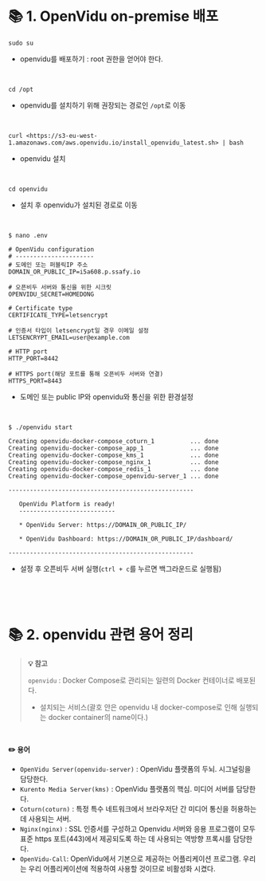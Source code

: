 

# 📚 1. OpenVidu on-premise 배포


```shell
sudo su
```

- openvidu를 배포하기 : root 권한을 얻어야 한다.

&nbsp;


```shell
cd /opt
```


- openvidu를 설치하기 위해 권장되는 경로인 `/opt`로 이동


&nbsp;

```shell
curl <https://s3-eu-west-1.amazonaws.com/aws.openvidu.io/install_openvidu_latest.sh> | bash
```

- openvidu 설치

&nbsp;


```shell
cd openvidu
```

- 설치 후 openvidu가 설치된 경로로 이동



&nbsp;


```shell
$ nano .env

# OpenVidu configuration
# ----------------------
# 도메인 또는 퍼블릭IP 주소
DOMAIN_OR_PUBLIC_IP=i5a608.p.ssafy.io

# 오픈비두 서버와 통신을 위한 시크릿
OPENVIDU_SECRET=HOMEDONG

# Certificate type
CERTIFICATE_TYPE=letsencrypt

# 인증서 타입이 letsencrypt일 경우 이메일 설정
LETSENCRYPT_EMAIL=user@example.com

# HTTP port
HTTP_PORT=8442

# HTTPS port(해당 포트를 통해 오픈비두 서버와 연결)
HTTPS_PORT=8443
```


- 도메인 또는 public IP와 openvidu와 통신을 위한 환경설정


&nbsp;


```shell
$ ./openvidu start

Creating openvidu-docker-compose_coturn_1          ... done
Creating openvidu-docker-compose_app_1             ... done
Creating openvidu-docker-compose_kms_1             ... done
Creating openvidu-docker-compose_nginx_1           ... done
Creating openvidu-docker-compose_redis_1           ... done
Creating openvidu-docker-compose_openvidu-server_1 ... done

----------------------------------------------------

   OpenVidu Platform is ready!
   ---------------------------

   * OpenVidu Server: https://DOMAIN_OR_PUBLIC_IP/

   * OpenVidu Dashboard: https://DOMAIN_OR_PUBLIC_IP/dashboard/

----------------------------------------------------
```


- 설정 후 오픈비두 서버 실행(`ctrl + c`를 누르면 백그라운드로 실행됨)


&nbsp;


&nbsp;


# 📚 2. openvidu 관련 용어 정리



> **💡 참고**
> 
> `openvidu` : Docker Compose로 관리되는 일련의 Docker 컨테이너로 배포된다.
> - 설치되는 서비스(괄호 안은 openvidu 내 docker-compose로 인해 실행되는 docker container의 name이다.)




&nbsp;

**✏️ 용어**

- `OpenVidu Server(openvidu-server)` : OpenVidu 플랫폼의 두뇌. 시그널링을 담당한다. 
- `Kurento Media Server(kms)` : OpenVidu 플랫폼의 핵심. 미디어 서버를 담당한다. 
- `Coturn(coturn)` : 특정 특수 네트워크에서 브라우저단 간 미디어 통신을 허용하는데 사용되는 서버. 
- `Nginx(nginx)` : SSL 인증서를 구성하고 Openvidu 서버와 응용 프로그램이 모두 표준 https 포트(443)에서 제공되도록 하는 데 사용되는 역방향 프록시를 담당한다. 
- `OpenVidu-Call`: OpenVidu에서 기본으로 제공하는 어플리케이션 프로그램. 우리는 우리 어플리케이션에 적용하여 사용할 것이므로 비활성화 시켰다.



&nbsp;

&nbsp;

